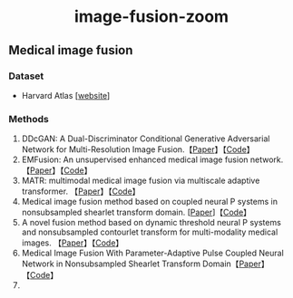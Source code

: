 
<p align="center">
<h1 align="center">image-fusion-zoom</h1>
</p>


## Medical image fusion

### Dataset

- Harvard Atlas [[website](http://www.med.harvard.edu/aanlib/home.html)]

### Methods

1. DDcGAN: A Dual-Discriminator Conditional  Generative Adversarial Network for Multi-Resolution Image Fusion.【[Paper](https://ieeexplore.ieee.org/abstract/document/9031751/)】【[Code](https://github.com/hanna-xu/DDcGAN)】
2. EMFusion: An unsupervised enhanced medical  image fusion network. 【[Paper](https://www.sciencedirect.com/science/article/abs/pii/S1566253521001275)】【[Code](https://github.com/hanna-xu/EMFusion)】
3. MATR: multimodal medical image fusion via multiscale adaptive transformer. 【[Paper](https://ieeexplore.ieee.org/abstract/document/9844446)】【[Code](https://github.com/tthinking/MATR)】
4. Medical image fusion method based on coupled neural P systems in nonsubsampled shearlet transform domain. [[Paper](https://morvanli.github.io/papers/IJNS2021.pdf)]【[Code](https://github.com/MorvanLi/CNP-MIF)】
5. A novel fusion method based on dynamic threshold neural P systems and nonsubsampled contourlet transform for multi-modality medical images. 【[Paper](https://www.sciencedirect.com/science/article/abs/pii/S0165168420303376)】【[Code](https://github.com/MorvanLi/DTNP-MIF)】
6. Medical Image Fusion With Parameter-Adaptive Pulse Coupled Neural Network in Nonsubsampled Shearlet Transform Domain【[Paper]()】【[Code](https://github.com/yuliu316316/NSST-PAPCNN-Fusion)】
7. 

